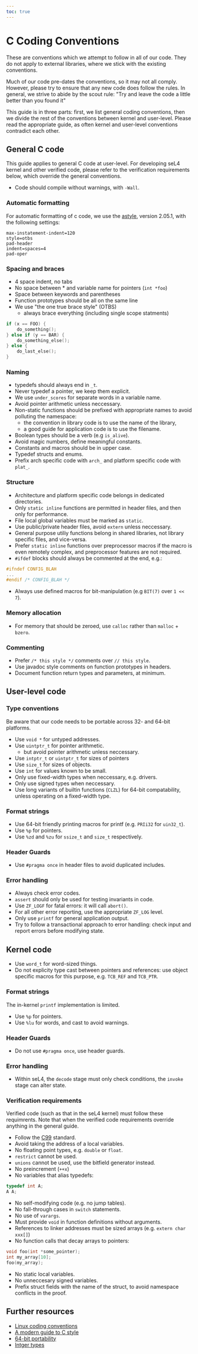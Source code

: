 ```yaml
---
toc: true
---
```


# C Coding Conventions

These are conventions which we attempt to follow in all of our code. They do not apply to external
libraries, where we stick with the existing conventions.

Much of our code pre-dates the conventions, so it may not all comply. However, please try to ensure
that any new code does follow the rules. In general, we strive to abide by the scout rule:
"Try and leave the code a little better than you found it"

This guide is in three parts: first, we list general coding conventions, then we divide the rest of
the conventions between kernel and user-level. Please read the appropriate guide, as often kernel
and user-level conventions contradict each other.

## General C code

This guide applies to general C code at user-level. For developing seL4 kernel and other verified
code, please refer to the verification requirements below, which override the general conventions.

* Code should compile without warnings, with `-Wall`.

### Automatic formatting

For automatic formatting of c code, we use the [astyle](http://astyle.sourceforge.net/), version 2.05.1, with the following settings:

```
max-instatement-indent=120
style=otbs
pad-header
indent=spaces=4
pad-oper
```

### Spacing and braces

* 4 space indent, no tabs
* No space between * and variable name for pointers (`int *foo`)
* Space between keywords and parentheses
* Function prototypes should be all on the same line
* We use "the one true brace style" (OTBS)
    * always brace everything (including single scope statments)
```c
if (x == FOO) {
    do_something();
} else if (y == BAR) {
    do_something_else();
} else {
    do_last_else();
}
```

### Naming

* typedefs should always end in `_t`.
* Never typedef a pointer, we keep them explicit.
* We use `under_scores` for separate words in a variable name.
* Avoid pointer arithmetic unless neccessary.
* Non-static functions should be prefixed with appropriate names to avoid polluting the namespace:
    * the convention in library code is to use the name of the library,
    * a good guide for application code is to use the filename.
* Boolean types should be a verb (e.g `is_alive`).
* Avoid magic numbers, define meaningful constants.
* Constants and macros should be in upper case.
* Typedef structs and enums.
* Prefix arch specific code with `arch_` and platform specific code with `plat_`.

### Structure

* Architecture and platform specific code belongs in dedicated directories.
* Only `static inline` functions are permitted in header files, and then only for performance.
* File local global variables must be marked as `static`.
* Use public/private header files, avoid `extern` unless neccessary.
* General purpose utiliy functions belong in shared libraries, not library specific files, and
  vice-versa.
* Prefer `static inline` functions over preprocessor macros if the macro is even remotely complex,
  and preprocessor features are not required.
* `#ifdef` blocks should always be commented at the end, e.g.:
```c
#ifndef CONFIG_BLAH
...
#endif /* CONFIG_BLAH */
```
* Always use defined macros for bit-manipulation (e.g `BIT(7)` over `1 << 7`).

### Memory allocation

* For memory that should be zeroed, use `calloc` rather than `malloc` + `bzero`.

### Commenting

* Prefer `/* this style */` comments over `// this style`.
* Use javadoc style comments on function prototypes in headers.
* Document function return types and parameters, at minimum.

## User-level code

### Type conventions

Be aware that our code needs to be portable across 32- and 64-bit platforms.

* Use `void *` for untyped addresses.
* Use `uintptr_t` for pointer arithmetic.
    + but avoid pointer arithmetic unless neccessary.
* Use `intptr_t` or `uintptr_t` for sizes of pointers
* Use `size_t` for sizes of objects.
* Use `int` for values known to be small.
* Only use fixed-width types when neccessary, e.g. drivers.
* Only use signed types when neccessary.
* Use long variants of builtin functions (`CLZL`) for 64-bit compatability, unless operating on a
  fixed-width type.

### Format strings

* Use 64-bit friendly printing macros for printf (e.g. `PRIi32` for `uin32_t`).
* Use `%p` for pointers.
* Use `%zd` and `%zu` for `ssize_t` and `size_t` respectively.

### Header Guards

* Use `#pragma once` in header files to avoid duplicated includes.

### Error handling

* Always check error codes.
* `assert` should only be used for testing invariants in code.
* Use `ZF_LOGF` for fatal errors: it will call `abort()`.
* For all other error reporting, use the appropriate `ZF_LOG` level.
* Only use `printf` for general application output.
* Try to follow a transactional approach to error handling: check input and report errors before
  modifying state.

## Kernel code

* Use `word_t` for word-sized things.
* Do not explicity type cast between pointers and references: use object specific macros for this
  purpose, e.g. `TCB_REF` and `TCB_PTR`.

### Format strings

The in-kernel `printf` implementation is limited.

* Use `%p` for pointers.
* Use `%lu` for words, and cast to avoid warnings.

### Header Guards

* Do not use `#pragma once`, use header guards.

### Error handling

* Within seL4, the `decode` stage must only check conditions, the `invoke` stage can alter state.

### Verification requirements

Verified code (such as that in the seL4 kernel) must follow these requimrents. Note that when
the verified code requirements override anything in the general guide.

* Follow the [C99](http://www.open-std.org/jtc1/sc22/wg14/www/docs/n1256.pdf) standard.
* Avoid taking the address of a local variables.
* No floating point types, e.g. `double` or `float`.
* `restrict` cannot be used.
* `unions` cannot be used, use the bitfield generator instead.
* No preincrement (`++x`)
* No variables that alias typedefs:
```c
typedef int A;
A A;
```
* No self-modifying code (e.g. no jump tables).
* No fall-through cases in `switch` statements.
* No use of `varargs`.
* Must provide `void` in function definitions without arguments.
* References to linker addresses must be sized arrays (e.g. `extern char xxx[]`)
* No function calls that decay arrays to pointers:
```c
void foo(int *some_pointer);
int my_array[10];
foo(my_array);
```
* No static local variables.
* No unneccesary signed variables.
* Prefix struct fields with the name of the struct, to avoid namespace conflicts in the proof.

## Further resources

* [Linux coding conventions](http://www.kernel.org/doc/Documentation/CodingStyle)
* [A modern guide to C style](http://matt.sh/howto-c)
* [64-bit portability](https://google.github.io/styleguide/cppguide.html#64-bit_Portability)
* [Intger types](https://google.github.io/styleguide/cppguide.html#Integer_Types)

